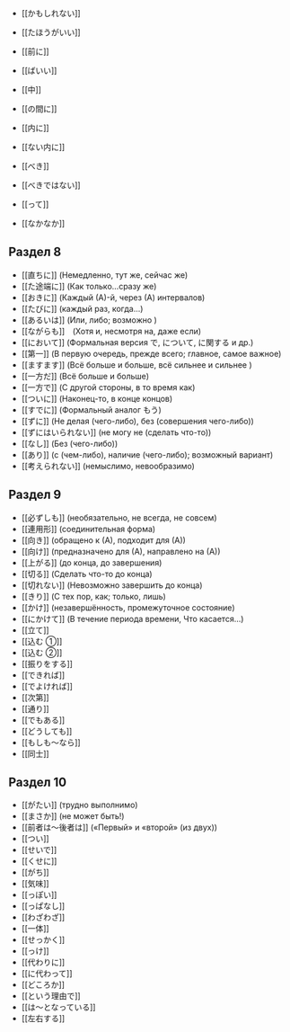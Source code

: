 
- [[かもしれない]]

- [[たほうがいい]]
- [[前に]]


- [[ばいい]]
- [[中]]
- [[の間に]]
- [[内に]]
- [[ない内に]]
- [[べき]]
- [[べきではない]]
- [[って]]
- [[なかなか]]



## Раздел 8

- [[直ちに]] (Немедленно, тут же, сейчас же)
- [[た途端に]] (Как только...сразу же)
- [[おきに]] (Каждый (А)-й, через (А) интервалов)
- [[たびに]] (каждый раз, когда...)
- [[あるいは]] (Или, либо; возможно )
- [[ながらも]]　(Хотя и, несмотря на, даже если)
- [[において]] (Формальная версия で, について, に関する и др.)
- [[第一]] (В первую очередь, прежде всего; главное, самое важное)
- [[ますます]] (Всё больше и больше, всё сильнее и сильнее )
- [[一方だ]] (Всё больше и больше)
- [[一方で]] (С другой стороны, в то время как)
- [[ついに]] (Наконец-то, в конце концов)
- [[すでに]] (Формальный аналог もう)
- [[ずに]] (Не делая (чего-либо), без (совершения чего-либо))
- [[ずにはいられない]] (не могу не (сделать что-то))
- [[なし]] (Без (чего-либо))
- [[あり]] (с (чем-либо), наличие (чего-либо); возможный вариант)
- [[考えられない]] (немыслимо, невообразимо)
## Раздел 9
- [[必ずしも]] (необязательно, не всегда, не совсем)
- [[連用形]] (соединительная форма)
- [[向き]] (обращено к (А), подходит для (А))
- [[向け]] (предназначено для (А), направлено на (А))
- [[上がる]] (до конца, до завершения)
- [[切る]] (Сделать что-то до конца)
- [[切れない]] (Невозможно завершить до конца)
- [[きり]] (С тех пор, как; только, лишь)
- [[かけ]] (незавершённость, промежуточное состояние)
- [[にかけて]] (В течение периода времени, Что касается...)
- [[立て]]
- [[込む ①]]
- [[込む ②]]
- [[振りをする]]
- [[できれば]]
- [[でよければ]]
- [[次第]]
- [[通り]]
- [[でもある]]
- [[どうしても]]
- [[もしも～なら]]
- [[同士]]
## Раздел 10
- [[がたい]] (трудно выполнимо)
- [[まさか]] (не может быть!)
- [[前者は～後者は]] («Первый» и «второй» (из двух))
- [[つい]]
- [[せいで]]
- [[くせに]]
- [[がち]]
- [[気味]]
- [[っぽい]]
- [[っぱなし]]
- [[わざわざ]]
- [[一体]]
- [[せっかく]]
- [[っけ]]
- [[代わりに]]
- [[に代わって]]
- [[どころか]]
- [[という理由で]]
- [[は～となっている]]
- [[左右する]]
